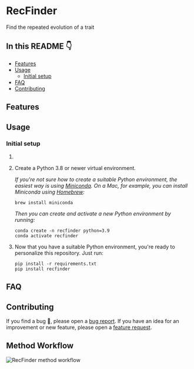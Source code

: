# RecFinder
Find the repeated evolution of a trait


## In this README :point_down:

- [Features](#features)
- [Usage](#usage)
  - [Initial setup](#initial-setup)
- [FAQ](#faq)
- [Contributing](#contributing)

## Features

## Usage

### Initial setup

1. 

2. Create a Python 3.8 or newer virtual environment.

    *If you're not sure how to create a suitable Python environment, the easiest way is using [Miniconda](https://docs.conda.io/en/latest/miniconda.html). On a Mac, for example, you can install Miniconda using [Homebrew](https://brew.sh/):*

    ```
    brew install miniconda
    ```

    *Then you can create and activate a new Python environment by running:*

    ```
    conda create -n recfinder python=3.9
    conda activate recfinder
    ```

3. Now that you have a suitable Python environment, you're ready to personalize this repository. Just run:

    ```
    pip install -r requirements.txt
    pip install recfinder
    ```


## FAQ


## Contributing

If you find a bug :bug:, please open a [bug report](https://github.com/).
If you have an idea for an improvement or new feature, please open a [feature request]().

## Method Workflow
![RecFinder method workflow](docs/method_workflow.tif)
